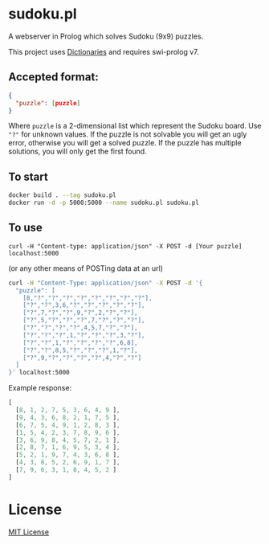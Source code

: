 # sudoku.pl

A webserver in Prolog which solves Sudoku (9x9) puzzles.

This project uses [Dictionaries](http://www.swi-prolog.org/pldoc/man?section=dicts) and requires swi-prolog v7.

## Accepted format:

```json
{
  "puzzle": [puzzle]
}
```

Where `puzzle` is a 2-dimensional list which represent the Sudoku board. Use `"?"`
for unknown values. If the puzzle is not solvable you will get an ugly error,
otherwise you will get a solved puzzle. If the puzzle has multiple solutions,
you will only get the first found.

## To start

```sh
docker build . --tag sudoku.pl
docker run -d -p 5000:5000 --name sudoku.pl sudoku.pl
```

## To use

```
curl -H "Content-type: application/json" -X POST -d [Your puzzle] localhost:5000
```

(or any other means of POSTing data at an url)

```sh
curl -H "Content-Type: application/json" -X POST -d '{
  "puzzle": [
    [8,"?","?","?","?","?","?","?","?"],
    ["?","?",3,6,"?","?","?","?","?"],
    ["?",7,"?","?",9,"?",2,"?","?"],
    ["?",5,"?","?","?",7,"?","?","?"],
    ["?","?","?","?",4,5,7,"?","?"],
    ["?","?","?",1,"?","?","?",3,"?"],
    ["?","?",1,"?","?","?","?",6,8],
    ["?","?",8,5,"?","?","?",1,"?"],
    ["?",9,"?","?","?","?",4,"?","?"]
  ]
}' localhost:5000
```

Example response:
```js
[
  [8, 1, 2, 7, 5, 3, 6, 4, 9 ],
  [9, 4, 3, 6, 8, 2, 1, 7, 5 ],
  [6, 7, 5, 4, 9, 1, 2, 8, 3 ],
  [1, 5, 4, 2, 3, 7, 8, 9, 6 ],
  [3, 6, 9, 8, 4, 5, 7, 2, 1 ],
  [2, 8, 7, 1, 6, 9, 5, 3, 4 ],
  [5, 2, 1, 9, 7, 4, 3, 6, 8 ],
  [4, 3, 8, 5, 2, 6, 9, 1, 7 ],
  [7, 9, 6, 3, 1, 8, 4, 5, 2 ]
]
```

# License

[MIT License](http://en.wikipedia.org/wiki/MIT_License)
